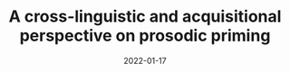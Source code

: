 ---
title: "A cross-linguistic and acquisitional perspective on prosodic priming "
collection: talks
type: "Internal presentation"
permalink: /talks/2022-01-17-bevivino-SFL-2023
venue: "the PhD's seminar SFL-LLF "
date: 2022-01-17
location: "Paris, France"

citation: '<strong>Bevivino, D. </strong>(2022, January 17). A cross-linguistic and acquisitional perspective on prosodic priming. <em>PhD&apos;s seminar SFL-LLF</em>. Paris, France.'
coauthors: 'False'
category: invited
---